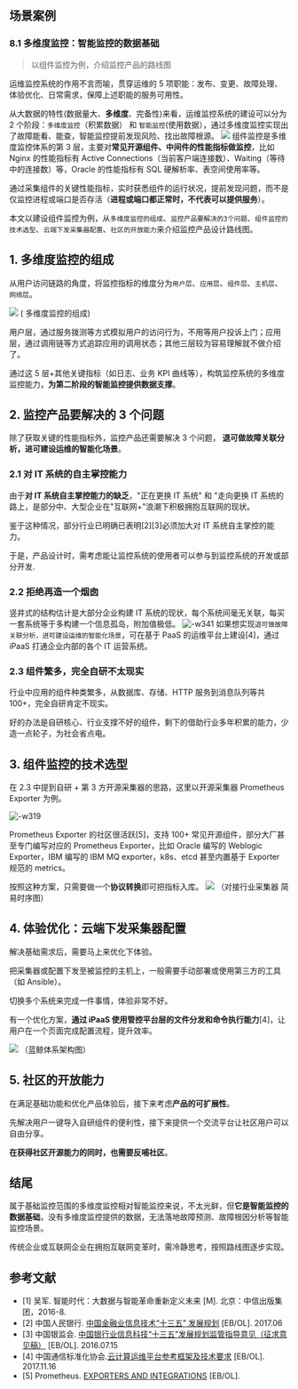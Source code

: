 ## 场景案例

### 8.1 多维度监控：智能监控的数据基础
> 以组件监控为例，介绍监控产品的路线图

运维监控系统的作用不言而喻，贯穿运维的 5 项职能：发布、变更、故障处理、体验优化、日常需求，保障上述职能的服务可用性。

从大数据的特性(数据量大、**多维度**、完备性)来看，运维监控系统的建设可以分为 2 个阶段：`多维度监控`（积累数据） 和  `智能监控`(使用数据），通过多维度监控实现出了故障能看、能查，智能监控提前发现风险、找出故障根源。
![](../media/15266266168983.jpg)
组件监控是多维度监控体系的第 3 层，主要对**常见开源组件、中间件的性能指标做监控**，比如 Nginx 的性能指标有 Active Connections（当前客户端连接数）、Waiting（等待中的连接数）等，Oracle 的性能指标有 SQL 硬解析率、表空间使用率等。

通过采集组件的关键性能指标，实时获悉组件的运行状况，提前发现问题，而不是仅监控进程或端口是否存活（**进程或端口都正常时，不代表可以提供服务**）。

本文以建设组件监控为例，从`多维度监控的组成`、`监控产品要解决的3个问题`、`组件监控的技术选型`、`云端下发采集器配置`、`社区的开放能力`来介绍监控产品设计路线图。


## 1. 多维度监控的组成

从用户访问链路的角度，将监控指标的维度分为`用户层`、`应用层`、`组件层`、`主机层`、`网络层`。

![](../media/15266173173475.jpg)
( 多维度监控的组成)

用户层，通过服务拨测等方式模拟用户的访问行为，不用等用户投诉上门；应用层，通过调用链等方式追踪应用的调用状态；其他三层较为容易理解就不做介绍了。

通过这 5 层+其他关键指标（如日志、业务 KPI 曲线等），构筑监控系统的多维度监控能力，**为第二阶段的智能监控提供数据支撑**。

##  2.  监控产品要解决的 3 个问题

除了获取关键的性能指标外，监控产品还需要解决 3 个问题， **退可做故障关联分析，进可建设运维的智能化场景**。

### 2.1 对 IT 系统的自主掌控能力

由于**对 IT 系统自主掌控能力的缺乏**，"正在更换 IT 系统" 和 "走向更换 IT 系统的路上，是部分中、大型企业在"互联网+"浪潮下积极拥抱互联网的现状。

鉴于这种情况，部分行业已明确已表明[2][3]必须加大对 IT 系统自主掌控的能力。

于是，产品设计时，需考虑能让监控系统的使用者可以参与到监控系统的开发或部分开发.

### 2.2 拒绝再造一个烟囱

竖井式的结构估计是大部分企业构建 IT 系统的现状，每个系统间毫无关联，每买一套系统等于多构建一个信息孤岛，附加值极低。
![-w341](../media/15266041494558.jpg)
如果想实现`退可做故障关联分析，进可建设运维的智能化场景`，可在基于 PaaS 的运维平台上建设[4]，通过 iPaaS 打通企业内部的各个 IT 运营系统。


### 2.3 组件繁多，完全自研不太现实

行业中应用的组件种类繁多，从数据库、存储、HTTP 服务到消息队列等共 100+，完全自研肯定不现实。

好的办法是自研核心、行业支撑不好的组件，剩下的借助行业多年积累的能力，少造一点轮子，为社会省点电。

## 3. 组件监控的技术选型

在 2.3 中提到自研 + 第 3 方开源采集器的思路，这里以开源采集器 Prometheus Exporter 为例。

![-w319](../media/15266156093948.jpg)

Prometheus Exporter 的社区很活跃[5]，支持 100+ 常见开源组件，部分大厂甚至专门编写对应的 Prometheus Exporter，比如 Oracle 编写的 Weblogic Exporter，IBM 编写的 IBM MQ exporter，k8s、etcd 甚至内置基于 Exporter 规范的 metrics。

按照这种方案，只需要做一个**协议转换**即可把指标入库。
![](../media/15266143922560.jpg)
（对接行业采集器 简易时序图）

## 4. 体验优化：云端下发采集器配置

解决基础需求后，需要马上来优化下体验。

把采集器或配置下发至被监控的主机上，一般需要手动部署或使用第三方的工具（如 Ansible）。

切换多个系统来完成一件事情，体验非常不好。

有一个优化方案，**通过 iPaaS 使用管控平台层的文件分发和命令执行能力**[4]，让用户在一个页面完成配置流程，提升效率。

![](../media/15265483425665.jpg)
（蓝鲸体系架构图）

## 5. 社区的开放能力

在满足基础功能和优化产品体验后，接下来考虑**产品的可扩展性**。

先解决用户一键导入自研组件的便利性，接下来提供一个交流平台让社区用户可以自由分享。

**在获得社区开源能力的同时，也需要反哺社区**。


## 结尾

属于基础监控范围的多维度监控相对智能监控来说，不太光鲜，但**它是智能监控的数据基础**，没有多维度监控提供的数据，无法落地故障预测、故障根因分析等智能监控场景。

传统企业或互联网企业在拥抱互联网变革时，需冷静思考，按照路线图逐步实现。

## 参考文献
- [1] 吴军. 智能时代：大数据与智能革命重新定义未来 [M]. 北京：中信出版集团，2016-8.
- [2] 中国人民银行. [中国金融业信息技术“十三五” 发展规划](http://images.mofcom.gov.cn/coi/201706/20170629110047159.pdf)  [EB/OL]. 2017.06
- [3] 中国银监会. [中国银行业信息科技“十三五”发展规划监管指导意见（征求意见稿）](http://www.cbrc.gov.cn/chinese/home/docView/1940BD4B2D7740CC90F4FE4C6B3CD316.html) [EB/OL]. 2016.07.15
- [4] 中国通信标准化协会.[云计算运维平台参考框架及技术要求](http://v2.opensourcecloud.cn/article/2) [EB/OL]. 2017.11.16
- [5] Prometheus. [EXPORTERS AND INTEGRATIONS](https://prometheus.io/docs/instrumenting/exporters/) [EB/OL].

